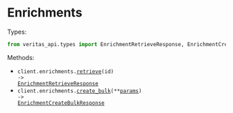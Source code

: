# Enrichments

Types:

```python
from veritas_api.types import EnrichmentRetrieveResponse, EnrichmentCreateBulkResponse
```

Methods:

- <code title="get /v1/enrichments/{id}">client.enrichments.<a href="./src/veritas_api/resources/enrichments.py">retrieve</a>(id) -> <a href="./src/veritas_api/types/enrichment_retrieve_response.py">EnrichmentRetrieveResponse</a></code>
- <code title="post /v1/enrichments">client.enrichments.<a href="./src/veritas_api/resources/enrichments.py">create_bulk</a>(\*\*<a href="src/veritas_api/types/enrichment_create_bulk_params.py">params</a>) -> <a href="./src/veritas_api/types/enrichment_create_bulk_response.py">EnrichmentCreateBulkResponse</a></code>
